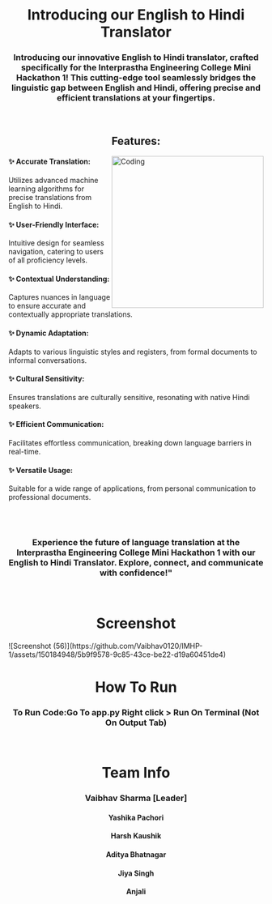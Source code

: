
<h1 align="center">Introducing our English to Hindi Translator</h1>
<h3 align="center">Introducing our innovative English to Hindi translator, crafted specifically for the Interprastha Engineering College Mini Hackathon 1! This cutting-edge tool seamlessly bridges the linguistic gap between English and Hindi, offering precise and efficient translations at your fingertips.</h3>

<br>

<h2 align="center">
Features:
</h2>

<img align="right" alt="Coding" width="300" src="https://cdn.dribbble.com/users/361933/screenshots/1945595/media/cab8adf9008a598f724eb798b0d9ca40.gif">

<h4 align="left">✨ Accurate Translation: </h4>
<p align="left">Utilizes advanced machine learning algorithms for precise translations from English to Hindi.</p>

<h4 align="left">✨ User-Friendly Interface:</h4> 
<p align="left">Intuitive design for seamless navigation, catering to users of all proficiency levels.</p>

<h4 align="left">✨ Contextual Understanding: </h4>
<p align="left">Captures nuances in language to ensure accurate and contextually appropriate translations.</p>

<h4 align="left">✨ Dynamic Adaptation: </h4>
<p align="left">Adapts to various linguistic styles and registers, from formal documents to informal conversations.</p>

<h4 align="left">✨ Cultural Sensitivity: </h4>
<p align="left">Ensures translations are culturally sensitive, resonating with native Hindi speakers.</p>

<h4 align="left">✨ Efficient Communication: </h4>
<p align="left">Facilitates effortless communication, breaking down language barriers in real-time.</p>

<h4 align="left">✨ Versatile Usage: </h4>
<p align="left">Suitable for a wide range of applications, from personal communication to professional documents.</p>

 <br> <br>

<h3 align="center">
Experience the future of language translation at the Interprastha Engineering College Mini Hackathon 1 with our English to Hindi Translator. Explore, connect, and communicate with confidence!"
</h3>

 <br>
 
<h1 align="center" >Screenshot</h1>
![Screenshot (56)](https://github.com/Vaibhav0120/IMHP-1/assets/150184948/5b9f9578-9c85-43ce-be22-d19a60451de4)


 <br>
 
<h1 align="center" >How To Run</h1>
 
<h3 align="center">
  To Run Code:Go To app.py
  Right click > Run On Terminal (Not On Output Tab)
</h3>

 <br>

<h1 align="center" >Team Info</h1>
<h3 align="center">Vaibhav Sharma [Leader]</h3>
<h4 align="center">Yashika Pachori</h4>
<h4 align="center">Harsh Kaushik</h4>
<h4 align="center">Aditya Bhatnagar</h4>
<h4 align="center">Jiya Singh</h4>
<h4 align="center">Anjali</h4>

